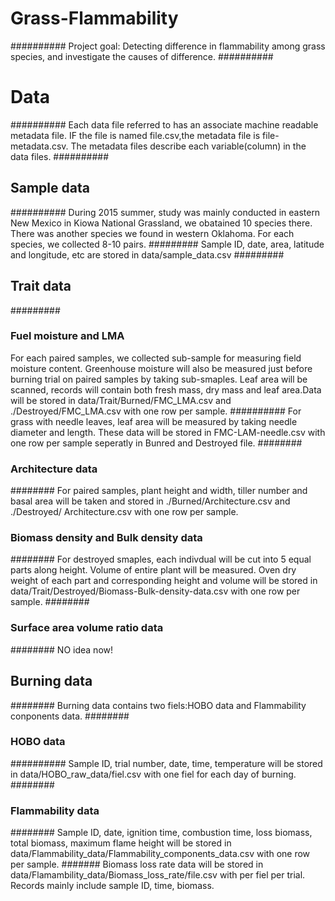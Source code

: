 # Grass-Flammability
##########
Project goal: Detecting difference in flammability among grass species, and 
investigate the causes of difference.
##########
# Data
##########
Each data file referred to has an associate machine readable metadata file.
IF the file is named file.csv,the metadata file is file-metadata.csv. The 
metadata files describe each variable(column) in the data files.
##########
## Sample data
##########
During 2015 summer, study was mainly conducted in eastern New Mexico in Kiowa
National Grassland, we obatained 10 species there. There was another 
species we found in western Oklahoma. For each species, we collected 8-10 pairs.
#########
Sample ID, date, area, latitude and longitude, etc are stored in 
data/sample_data.csv
#########
## Trait data
#########
### Fuel moisture and LMA
For each paired samples, we collected sub-sample for measuring field 
moisture content. Greenhouse moisture will also be measured just before 
burning trial on paired samples by taking sub-smaples. Leaf area will
be scanned, records will contain both fresh mass, dry mass and leaf area.Data
will be stored in data/Trait/Burned/FMC_LMA.csv and ./Destroyed/FMC_LMA.csv
with one row per sample.
########## 
For grass with needle leaves, leaf area will be measured by taking needle 
diameter and length. These data will be stored in FMC-LAM-needle.csv with 
one row per sample seperatly in Bunred and Destroyed file.
########
### Architecture data
########
For paired samples, plant height and width, tiller number and basal area will
be taken and stored in ./Burned/Architecture.csv and ./Destroyed/
Architecture.csv with one row per sample. 
### Biomass density and Bulk density data
########
For destroyed smaples, each indivdual will be cut into 5 equal parts along 
height. Volume of entire plant will be measured. Oven dry weight of each part
and corresponding height and volume will be stored in
data/Trait/Destroyed/Biomass-Bulk-density-data.csv with one row per sample.
########
### Surface area volume ratio data
########
NO idea now!
## Burning  data
########
Burning  data contains two fiels:HOBO data and Flammability conponents data.
########
### HOBO data
########## 
Sample ID, trial number, date, time, temperature will be stored in 
data/HOBO_raw_data/fiel.csv with one fiel for each day of burning.
########
### Flammability data
########
Sample ID, date, ignition time, combustion time, loss biomass, total biomass,
maximum flame height will be stored in
 data/Flammability_data/Flammability_components_data.csv with one row per sample.
#######
Biomass loss rate data will be stored in
data/Flamambility_data/Biomass_loss_rate/file.csv with per fiel per trial. 
Records mainly include sample ID, time, biomass.
